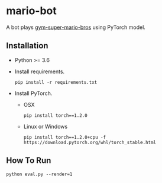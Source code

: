 # mario-bot

A bot plays [gym-super-mario-bros](https://github.com/Kautenja/gym-super-mario-bros) using PyTorch model.

## Installation

* Python >= 3.6

* Install requirements.

    ```shell
    pip install -r requirements.txt
    ```

* Install PyTorch.

    * OSX

        ```shell
        pip install torch==1.2.0
        ```
    
    * Linux or Windows

        ```shell
        pip install torch==1.2.0+cpu -f https://download.pytorch.org/whl/torch_stable.html
        ```

## How To Run

```shell
python eval.py --render=1
```
